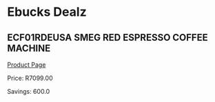
# Ebucks Dealz
## ECF01RDEUSA SMEG RED ESPRESSO COFFEE MACHINE
[Product Page](https://www.ebucks.com/web/shop/productSelected.do?prodId=1158931407&catId=1196428103)

Price: R7099.00

Savings: 600.0


	